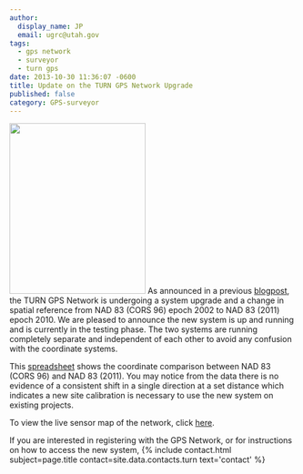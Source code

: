 ```yaml
---
author:
  display_name: JP
  email: ugrc@utah.gov
tags:
  - gps network
  - surveyor
  - turn gps
date: 2013-10-30 11:36:07 -0600
title: Update on the TURN GPS Network Upgrade
published: false
category: GPS-surveyor
---
```


<p><a href="{% link images/TURNGPS_MapsOnTheHill_Poster.jpg %}"><img src="{% link images/TURNGPS_MapsOnTheHill_Poster.jpg %}" alt="" title="TURNGPS_MapsOnTheHill_Poster" width="239" height="300" class="inline-text-left" /></a> As announced in a previous <a href="{% link _posts/2013-09-13-turn-gps-network-updates.md %}" target="_blank" rel="noopener">blogpost</a>, the TURN GPS Network is undergoing a system upgrade and a change in spatial reference from NAD 83 (CORS 96) epoch 2002 to NAD 83 (2011) epoch 2010. We are pleased to announce the new system is up and running and is currently in the testing phase. The two systems are running completely separate and independent of each other to avoid any confusion with the coordinate systems. </p>
<p>This <a href="{% link downloads/NAD83-CORS96-to-2011-comparison_email.pdf %}" target="_blank" rel="noopener">spreadsheet</a> shows the coordinate comparison between NAD 83 (CORS 96) and NAD 83 (2011). You may notice from the data there is no evidence of a consistent shift in a single direction at a set distance which indicates a new site calibration is necessary to use the new system on existing projects.</p>
<p>To view the live sensor map of the network, click <a href="http://168.179.231.9/Map/SensorMap.aspx" target="_blank" rel="noopener">here</a>.</p>
<p>If you are interested in registering with the GPS Network, or for instructions on how to access the new system, {% include contact.html subject=page.title contact=site.data.contacts.turn text='contact' %}</p>
